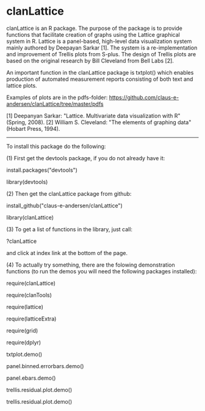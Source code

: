 clanLattice
===========

clanLattice is an R package. The purpose of the package is to provide functions that facilitate creation of graphs using the 
Lattice graphical system in R. Lattice is a panel-based, high-level data visualization system mainly authored by Deepayan Sarkar [1].
The system is a re-implementation and improvement of Trellis plots from S-plus. The design of Trellis plots are based on the original research by Bill Cleveland from Bell Labs [2]. 

An important function in the clanLattice package is txtplot() which enables production of
automated measurement reports consisting of both text and lattice plots. 

Examples of plots are in the pdfs-folder:
https://github.com/claus-e-andersen/clanLattice/tree/master/pdfs

[1] Deepanyan Sarkar: "Lattice. Multivariate data visualization with R" (Spring, 2008).
[2] William S. Cleveland: "The elements of graphing data" (Hobart Press, 1994).

-------------

To install this package do the following:

(1) First get the devtools package, if you do not already have it:

install.packages("devtools")

library(devtools)



(2) Then get the clanLattice package from github:

install_github("claus-e-andersen/clanLattice")

library(clanLattice)


(3) To get a list of functions in the library, just call:

?clanLattice

and click at index link at the bottom of the page.

(4) To actually try something, there are the folowing demonstration functions (to run the demos you will need the following packages installed):

require(clanLattice)   

require(clanTools)

require(lattice)

require(latticeExtra)

require(grid)

require(dplyr)



txtplot.demo()

panel.binned.errorbars.demo() 

panel.ebars.demo()

trellis.residual.plot.demo()

trellis.residual.plot.demo()

